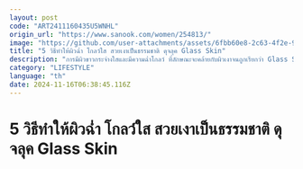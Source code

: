 ```yaml
---
layout: post
code: "ART2411160435U5WNHL"
origin_url: "https://www.sanook.com/women/254813/"
image: "https://github.com/user-attachments/assets/6fbb60e8-2c63-4f2e-9dc3-58417fad0f44"
title: "5 วิธีทำให้ผิวฉ่ำ โกลว์ใส สวยเงาเป็นธรรมชาติ ดุจลุค Glass Skin"
description: "การมีผิวขาวกระจ่างใสและมีความฉ่ำโกลว์ ที่ลักษณะจะคล้ายกับผิวเงาจนถูกเรียกว่า Glass Skin Glow"
category: "LIFESTYLE"
language: "th"
date: 2024-11-16T06:38:45.116Z
---
```


# 5 วิธีทำให้ผิวฉ่ำ โกลว์ใส สวยเงาเป็นธรรมชาติ ดุจลุค Glass Skin